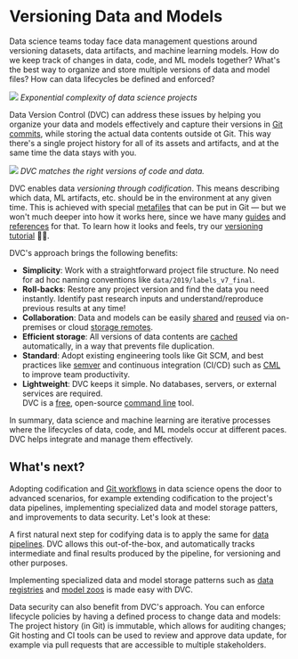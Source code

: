 # Versioning Data and Models

Data science teams today face data management questions around versioning
datasets, data artifacts, and machine learning models. How do we keep track of
changes in data, code, and ML models together? What's the best way to organize
and store multiple versions of data and model files? How can data lifecycles be
defined and enforced?

![](/img/data-ver-complex.png) _Exponential complexity of data science projects_

Data Version Control (DVC) can address these issues by helping you organize your
data and models effectively and capture their versions in
[Git commits](<(https://git-scm.com/book/en/v2/Git-Basics-Recording-Changes-to-the-Repository)>),
while storing the actual data contents outside ot Git. This way there's a single
project history for all of its assets and artifacts, and at the same time the
data stays with you.

![](/img/data-ver-storage.png) _DVC matches the right versions of code and
data._

DVC enables data _versioning through codification_. This means describing which
data, ML artifacts, etc. should be in the environment at any given time. This is
achieved with special [metafiles](/doc/user-guide/dvc-files-and-directories)
that can be put in Git — but we won't much deeper into how it works here, since
we have many [guides](/doc/user-guide) and [references](/doc/command-reference)
for that. To learn how it looks and feels, try our
[versioning tutorial](/doc/use-cases/versioning-data-and-model-files/tutorial)
👩‍💻.

DVC's approach brings the following benefits:

- **Simplicity**: Work with a straightforward project file structure. No need
  for ad hoc naming conventions like `data/2019/labels_v7_final`.
- **Roll-backs**: Restore any project version and find the data you need
  instantly. Identify past research inputs and understand/reproduce previous
  results at any time!
- **Collaboration**: Data and models can be easily
  [shared](/doc/use-cases/sharing-data-and-model-files) and
  [reused](/doc/start/data-access) via on-premises or cloud
  [storage remotes](/doc/command-reference/remote).
- **Efficient storage**: All versions of data contents are
  [cached](/doc/user-guide/dvc-files-and-directories#structure-of-the-cache-directory)
  automatically, in a way that prevents file duplication.
- **Standard**: Adopt existing engineering tools like Git SCM, and best
  practices like [semver](https://semver.org/) and continuous integration
  (CI/CD) such as [CML](https://cml.dev/) to improve team productivity.
- **Lightweight**: DVC keeps it simple. No databases, servers, or external
  services are required.<br/> DVC is a
  [free](https://github.com/iterative/dvc/blob/master/LICENSE), open-source
  [command line](/doc/command-reference) tool.

In summary, data science and machine learning are iterative processes where the
lifecycles of data, code, and ML models occur at different paces. DVC helps
integrate and manage them effectively.

## What's next?

Adopting codification and
[Git workflows](https://about.gitlab.com/topics/version-control/what-is-git-workflow/)
in data science opens the door to advanced scenarios, for example extending
codification to the project's data pipelines, implementing specialized data and
model storage patters, and improvements to data security. Let's look at these:

A first natural next step for codifying data is to apply the same for
[data pipelines](/doc/start/data-pipelines). DVC allows this out-of-the-box, and
automatically tracks intermediate and final results produced by the pipeline,
for versioning and other purposes.

Implementing specialized data and model storage patterns such as
[data registries](/doc/use-cases/data-registries) and
[model zoos](/doc/api-reference/open) is made easy with DVC.

Data security can also benefit from DVC's approach. You can enforce lifecycle
policies by having a defined process to change data and models: The project
history (in Git) is immutable, which allows for auditing changes; Git hosting
and CI tools can be used to review and approve data update, for example via pull
requests that are accessible to multiple stakeholders.
